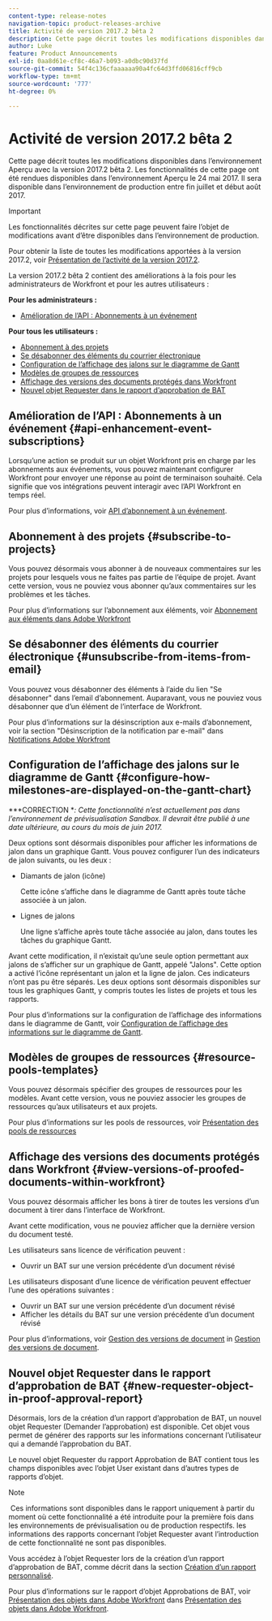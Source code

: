 ```yaml
---
content-type: release-notes
navigation-topic: product-releases-archive
title: Activité de version 2017.2 bêta 2
description: Cette page décrit toutes les modifications disponibles dans l’environnement Aperçu avec la version 2017.2 bêta 2. Les fonctionnalités de cette page ont été rendues disponibles dans l’environnement Aperçu le 24 mai 2017. Il sera disponible dans l’environnement de production entre fin juillet et début août 2017.
author: Luke
feature: Product Announcements
exl-id: 0aa8d61e-cf8c-46a7-b093-a0dbc90d37fd
source-git-commit: 54f4c136cfaaaaaa90a4fc64d3ffd06816cff9cb
workflow-type: tm+mt
source-wordcount: '777'
ht-degree: 0%

---
```


# Activité de version 2017.2 bêta 2

Cette page décrit toutes les modifications disponibles dans l’environnement Aperçu avec la version 2017.2 bêta 2. Les fonctionnalités de cette page ont été rendues disponibles dans l’environnement Aperçu le 24 mai 2017. Il sera disponible dans l’environnement de production entre fin juillet et début août 2017.

>[!IMPORTANT]
>
>Les fonctionnalités décrites sur cette page peuvent faire l’objet de modifications avant d’être disponibles dans l’environnement de production.

Pour obtenir la liste de toutes les modifications apportées à la version 2017.2, voir [Présentation de l’activité de la version 2017.2](../../../../product-announcements/product-releases/quarterly-release-archive/2017.2-release-activity/2017.2-release-activity-overview.md).

La version 2017.2 bêta 2 contient des améliorations à la fois pour les administrateurs de Workfront et pour les autres utilisateurs :

**Pour les administrateurs :**

* [Amélioration de l’API : Abonnements à un événement](#api-enhancement-event-subscriptions)

**Pour tous les utilisateurs :**

* [Abonnement à des projets](#subscribe-to-projects)
* [Se désabonner des éléments du courrier électronique](#unsubscribe-from-items-from-email)
* [Configuration de l’affichage des jalons sur le diagramme de Gantt](#configure-how-milestones-are-displayed-on-the-gantt-chart)
* [Modèles de groupes de ressources](#resource-pools-templates)
* [Affichage des versions des documents protégés dans Workfront](#view-versions-of-proofed-documents-within-workfront)
* [Nouvel objet Requester dans le rapport d’approbation de BAT](#new-requester-object-in-proof-approval-report)

## Amélioration de l’API : Abonnements à un événement {#api-enhancement-event-subscriptions}

Lorsqu’une action se produit sur un objet Workfront pris en charge par les abonnements aux événements, vous pouvez maintenant configurer Workfront pour envoyer une réponse au point de terminaison souhaité. Cela signifie que vos intégrations peuvent interagir avec l’API Workfront en temps réel.

Pour plus d’informations, voir [API d’abonnement à un événement](../../../../wf-api/general/event-subs-api.md). 

## Abonnement à des projets {#subscribe-to-projects}

Vous pouvez désormais vous abonner à de nouveaux commentaires sur les projets pour lesquels vous ne faites pas partie de l’équipe de projet. Avant cette version, vous ne pouviez vous abonner qu’aux commentaires sur les problèmes et les tâches.

Pour plus d’informations sur l’abonnement aux éléments, voir [Abonnement aux éléments dans Adobe Workfront](../../../../workfront-basics/using-notifications/subscribe-to-items-in-workfront.md)

## Se désabonner des éléments du courrier électronique {#unsubscribe-from-items-from-email}

Vous pouvez vous désabonner des éléments à l’aide du lien &quot;Se désabonner&quot; dans l’email d’abonnement. Auparavant, vous ne pouviez vous désabonner que d’un élément de l’interface de Workfront.

Pour plus d’informations sur la désinscription aux e-mails d’abonnement, voir la section &quot;Désinscription de la notification par e-mail&quot; dans [Notifications Adobe Workfront](../../../../workfront-basics/using-notifications/wf-notifications.md) 

## Configuration de l’affichage des jalons sur le diagramme de Gantt {#configure-how-milestones-are-displayed-on-the-gantt-chart}

***CORRECTION **: Cette fonctionnalité n’est actuellement pas dans l’environnement de prévisualisation Sandbox. Il devrait être publié à une date ultérieure, au cours du mois de juin 2017.*

Deux options sont désormais disponibles pour afficher les informations de jalon dans un graphique Gantt. Vous pouvez configurer l’un des indicateurs de jalon suivants, ou les deux :

* Diamants de jalon (icône)

   Cette icône s’affiche dans le diagramme de Gantt après toute tâche associée à un jalon.

* Lignes de jalons

   Une ligne s’affiche après toute tâche associée au jalon, dans toutes les tâches du graphique Gantt.

Avant cette modification, il n’existait qu’une seule option permettant aux jalons de s’afficher sur un graphique de Gantt, appelé &quot;Jalons&quot;. Cette option a activé l’icône représentant un jalon et la ligne de jalon. Ces indicateurs n’ont pas pu être séparés. Les deux options sont désormais disponibles sur tous les graphiques Gantt, y compris toutes les listes de projets et tous les rapports. 

Pour plus d’informations sur la configuration de l’affichage des informations dans le diagramme de Gantt, voir [Configuration de l’affichage des informations sur le diagramme de Gantt](../../../../manage-work/gantt-chart/use-the-gantt-chart/configure-info-on-gantt-chart.md).

## Modèles de groupes de ressources {#resource-pools-templates}

Vous pouvez désormais spécifier des groupes de ressources pour les modèles. Avant cette version, vous ne pouviez associer les groupes de ressources qu’aux utilisateurs et aux projets.

Pour plus d’informations sur les pools de ressources, voir [Présentation des pools de ressources](../../../../resource-mgmt/resource-planning/resource-pools/work-with-resource-pools.md)

## Affichage des versions des documents protégés dans Workfront {#view-versions-of-proofed-documents-within-workfront}

Vous pouvez désormais afficher les bons à tirer de toutes les versions d’un document à tirer dans l’interface de Workfront. 

Avant cette modification, vous ne pouviez afficher que la dernière version du document testé.

Les utilisateurs sans licence de vérification peuvent :

* Ouvrir un BAT sur une version précédente d’un document révisé

Les utilisateurs disposant d’une licence de vérification peuvent effectuer l’une des opérations suivantes :

* Ouvrir un BAT sur une version précédente d’un document révisé
* Afficher les détails du BAT sur une version précédente d’un document révisé

Pour plus d’informations, voir [Gestion des versions de document](../../../../documents/managing-documents/manage-document-versions.md) in [Gestion des versions de document](../../../../documents/managing-documents/manage-document-versions.md).

## Nouvel objet Requester dans le rapport d’approbation de BAT {#new-requester-object-in-proof-approval-report}

Désormais, lors de la création d’un rapport d’approbation de BAT, un nouvel objet Requester (Demander l’approbation) est disponible. Cet objet vous permet de générer des rapports sur les informations concernant l’utilisateur qui a demandé l’approbation du BAT. 

Le nouvel objet Requester du rapport Approbation de BAT contient tous les champs disponibles avec l’objet User existant dans d’autres types de rapports d’objet.

>[!NOTE]
>
> Ces informations sont disponibles dans le rapport uniquement à partir du moment où cette fonctionnalité a été introduite pour la première fois dans les environnements de prévisualisation ou de production respectifs. les informations des rapports concernant l’objet Requester avant l’introduction de cette fonctionnalité ne sont pas disponibles.

Vous accédez à l’objet Requester lors de la création d’un rapport d’approbation de BAT, comme décrit dans la section [Création d’un rapport personnalisé](../../../../reports-and-dashboards/reports/creating-and-managing-reports/create-custom-report.md).

Pour plus d’informations sur le rapport d’objet Approbations de BAT, voir [Présentation des objets dans Adobe Workfront](../../../../workfront-basics/navigate-workfront/workfront-navigation/understand-objects.md) dans [Présentation des objets dans Adobe Workfront](../../../../workfront-basics/navigate-workfront/workfront-navigation/understand-objects.md).
